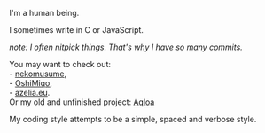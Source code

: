 I'm a human being.

I sometimes write in C or JavaScript.

*note: I often nitpick things.
That's why I have so many commits.*

You may want to check out: <br />
    - [nekomusume](https://github.com/TrulyEqilia/nekomusume),<br />
    - [OshiMiqo](https://github.com/TrulyEqilia/OshiMiqo),<br />
    - [azelia.eu](https://github.com/TrulyEqilia/azelia.eu).<br />
Or my old and unfinished project: [Aqloa](https://github.com/TrulyEqilia/Aqloa)<br />

My coding style attempts to be a simple, spaced and verbose style. <br />

